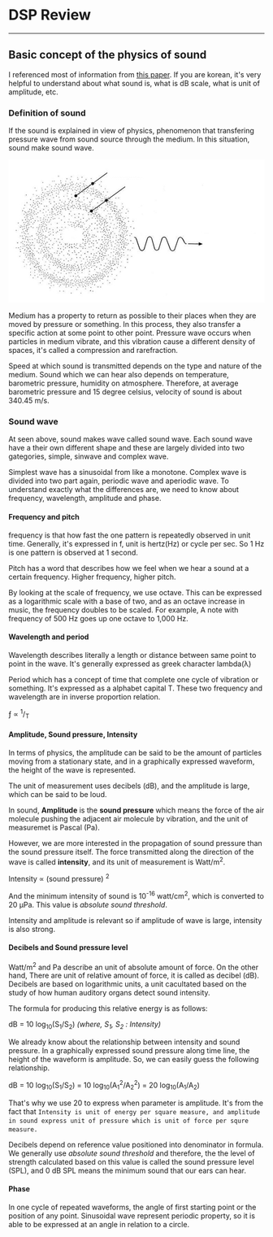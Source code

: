 # DSP Review
----

## Basic concept of the physics of sound
I referenced most of information from [this paper](https://jkslp.org/upload/pdf/jkslp-22-2-99.pdf). If you are korean, it's very helpful to understand about what sound is, what is dB scale, what is unit of amplitude, etc.

### Definition of sound
If the sound is explained in view of physics, phenomenon that transfering pressure wave from sound source through the medium. In this situation, sound make sound wave.  

![propagation of sound wave](./img/propagation_of_sound_wave.png)

Medium has a property to return as possible to their places when they are moved by pressure or something. In this process, they also transfer a specific action at some point to other point. Pressure wave occurs when particles in medium vibrate, and this vibration cause a different density of spaces, it's called a compression and rarefraction.  

Speed at which sound is transmitted depends on the type and nature of the medium. Sound which we can hear also depends on temperature, barometric pressure, humidity on atmosphere. Therefore, at average barometric pressure and 15 degree celsius, velocity of sound is about 340.45 m/s.

### Sound wave
At seen above, sound makes wave called sound wave. Each sound wave have a their own different shape and these are largely divided into two gategories, simple, sinwave and complex wave. 

Simplest wave has a sinusoidal from like a monotone. Complex wave is divided into two part again, periodic wave and aperiodic wave. To understand exactly what the differences are, we need to know about frequency, wavelength, amplitude and phase.

#### Frequency and pitch
frequency is that how fast the one pattern is repeatedly observed in unit time. Generally, it's expressed in f, unit is hertz(Hz) or cycle per sec. So 1 Hz is one pattern is observed at 1 second.

Pitch has a word that describes how we feel when we hear a sound at a certain frequency. Higher frequency, higher pitch.

By looking at the scale of frequency, we use octave. This can be expressed as a logarithmic scale with a base of two, and as an octave increase in music, the frequency doubles to be scaled. For example, A note with frequency of 500 Hz goes up one octave to 1,000 Hz.

#### Wavelength and period
Wavelength describes literally a length or distance between same point to point in the wave. It's generally expressed as greek character lambda(&lambda;)

Period which has a concept of time that complete one cycle of vibration or something. It's expressed as a alphabet capital T. These two frequency and wavelength are in inverse proportion relation.

 &fnof; &propto; <sup>1</sup>/<sub>&Tau;</sub>

 #### Amplitude, Sound pressure, Intensity
 In terms of physics, the amplitude can be said to be the amount of particles moving from a stationary state, and in a graphically expressed waveform, the height of the wave is represented.

 The unit of measurement uses decibels (dB), and the amplitude is large, which can be said to be loud. 
 
 In sound, **Amplitude** is the **sound pressure** which means the force of the air molecule pushing the adjacent air molecule by vibration, and the unit of measuremet is Pascal (Pa).

 However, we are more interested in the propagation of sound pressure than the sound pressure itself. The force transmitted along the direction of the wave is called **intensity**, and its unit of measurement is Watt/m<sup>2</sup>.

 Intensity &propto; (sound pressure) <sup>2</sup>

 And the minimum intensity of sound is 10<sup>-16</sup> watt/cm<sup>2</sup>, which is converted to 20 &micro;Pa. This value is *absolute sound threshold*.

 Intensity and amplitude is relevant so if amplitude of wave is large, intensity is also strong. 

 #### Decibels and Sound pressure level
Watt/m<sup>2</sup> and Pa describe an unit of absolute amount of force. On the other hand, There are unit of relative amount of force, it is called as decibel (dB). Decibels are based on logarithmic units, a unit cacultated based on the study of how human auditory organs detect sound intensity. 

The formula for producing this relative energy is as follows:

dB = 10 log<sub>10</sub>(S<sub>1</sub>/S<sub>2</sub>)  *(where, S<sub>1</sub>, S<sub>2</sub> : Intensity)*

We already know about the relationship between intensity and sound pressure. In a graphically expressed sound pressure along time line, the height of the waveform is amplitude. So, we can easily guess the following relationship.

dB = 10 log<sub>10</sub>(S<sub>1</sub>/S<sub>2</sub>) = 10 log<sub>10</sub>(A<sub>1</sub><sup>2</sup>/A<sub>2</sub><sup>2</sup>) = 20 log<sub>10</sub>(A<sub>1</sub>/A<sub>2</sub>)

That's why we use 20 to express when parameter is amplitude. It's from the fact that `Intensity is unit of energy per square measure, and amplitude in sound express unit of pressure which is unit of force per squre measure.`

Decibels depend on reference value positioned into denominator in formula. We generally use *absolute sound threshold* and therefore, the the level of strength calculated based on this value is called the sound pressure level (SPL), and 0 dB SPL means the minimum sound that our ears can hear.

#### Phase
In one cycle of repeated waveforms, the angle of first starting point or the position of any point. Sinusoidal wave represent periodic property, so it is able to be expressed at an angle in relation to a circle.








